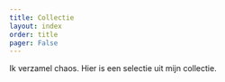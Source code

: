 ```yaml
---
title: Collectie
layout: index
order: title
pager: False
---
```


Ik verzamel chaos. Hier is een selectie uit mijn collectie.